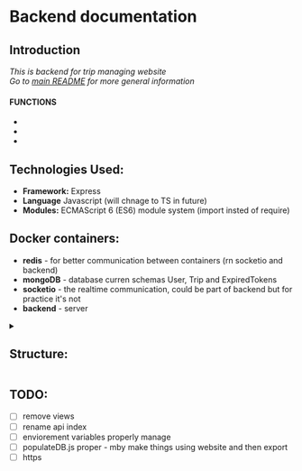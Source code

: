 # Backend documentation

## Introduction
*This is backend for trip managing website*  
*Go to [main README](../README.md) for more general information*

#### FUNCTIONS
 - 
 - 
 - 

## Technologies Used:
 - **Framework:** Express
 - **Language** Javascript (will chnage to TS in future)
 - **Modules:** ECMAScript 6 (ES6) module system (import insted of require)

## Docker containers:
 - **redis** - for better communication between containers (rn socketio and backend)
 - **mongoDB** - database curren schemas User, Trip and ExpiredTokens
 - **socketio** - the realtime communication, could be part of backend but for practice it's not
 - **backend** - server

<details>
<summary><h2>Structure:</h2></summary>

``` bash
my-fullstack-app/
├── backend/
│   ├── .env.development
│   ├── .env.production
│   ├── Dockerfile
│   ├── Dockerfile.socketio
│   ├── init-mongo.js
│   ├── nodemon.json
│   ├── package-lock.json
│   ├── package.json
│   ├── populateDB.js
│   ├── README_backend
│   ├── node_modules/
│   │   ├── ...
│   │   └── ...
│   ├── src/
│   │   ├── app.js
│   │   ├── server.js
│   │   ├── bin/
│   │   │   └── www.js.reference
│   │   ├── config/
│   │   │   ├── enviorement.js
│   │   │   └── databse.js
│   │   ├── controllers/
│   │   │   ├── tripController.js
│   │   │   └── userController.js
│   │   ├── middleware
│   │   │   ├── auth.js
│   │   │   └── upload.js
│   │   ├── models/
│   │   │   ├── RevokedToken.js
│   │   │   ├── Trip.js
│   │   │   └── User.js
│   │   ├── public/
│   │   │   ├── images/
│   │   │   ├── javascripts/
│   │   │   └── stylesheets/
│   │   │       └── style.css
│   │   ├── routes/
│   │   │   ├── api/
│   │   │   │   └── index.js.reference
│   │   │   ├── tripRouts.js
│   │   │   └── userRouts.js
│   │   ├── socketio/
│   │   │   └── socketServer.js
│   │   ├── utils/
│   │   │   ├── cleanupRevokedTokens.js
│   │   │   ├── generateInvitationCode.js
│   │   │   ├── sendEmail.js
│   │   │   └── tokenExtractor.js
│   │   └── views/ # discarded - to remove
│   │       ├── error.pug
│   │       ├── index.pug
│   │       └── layout.pug
│   └── uploads/
│       ├── ...
│       └── ...
├── frontend/
│   ├── Dockerfile
│   └── ...
├── docker-compose.yml
└── ...
```

### Key takes:
  - 
  - 
</details>

## TODO:
- [ ] remove views
- [ ] rename api index
- [ ] enviorement variables properly manage
- [ ] populateDB.js proper - mby make things using website and then export
- [ ] https
